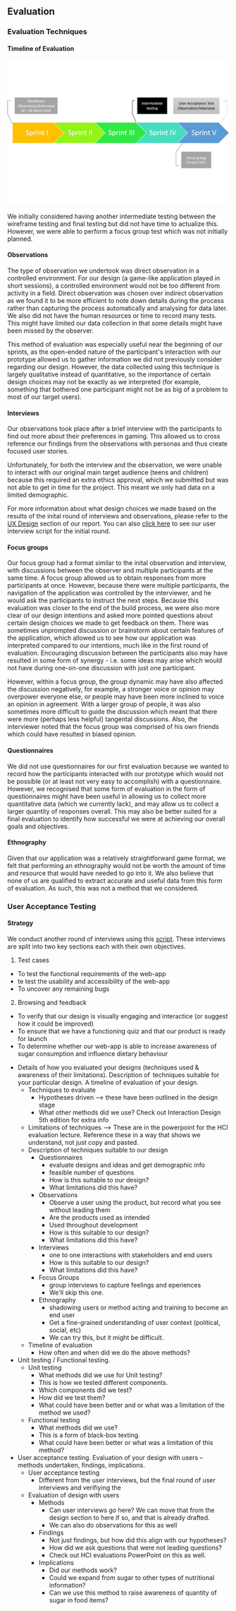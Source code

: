 ## Evaluation

### Evaluation Techniques

#### Timeline of Evaluation

![Evaluation Timeline](evaluation_timeline.png)

We initially considered having another intermediate testing between the wireframe testing and final testing but did not have time to actualize this. However, we were able to perform a focus group test which was not initially planned. 

#### Observations

The type of observation we undertook was direct observation in a controlled environment. For our design (a game-like application played in short sessions), a controlled environment would not be too different from activity in a field. Direct observation was chosen over indirect observation as we found it to be more efficient to note down details during the process rather than capturing the process automatically and analysing for data later. We also did not have the human resources or time to record many tests. This might have limited our data collection in that some details might have been missed by the observer.

This method of evaluation was especially useful near the beginning of our sprints, as the open-ended nature of the participant's interaction with our prototype allowed us to gather information we did not previously consider regarding our design. However, the data collected using this technique is largely qualitative instead of quantitative, so the importance of certain design choices may not be exactly as we interpreted (for example, something that bothered one participant might not be as big of a problem to most of our target users).

#### Interviews

Our observations took place after a brief interview with the participants to find out more about their preferences in gaming. This allowed us to cross reference our findings from the observations with personas and thus create focused user stories.

Unfortunately, for both the interview and the observation, we were unable to interact with our original main target audience (teens and children) because this required an extra ethics approval, which we submitted but was not able to get in time for the project. This meant we only had data on a limited demographic.

For more information about what design choices we made based on the results of the inital round of interviews and observations, please refer to the [UX Design](/UXDesign#user-interviews) section of our report. You can also [click here](user_interview_round_1.pdf) to see our user interview script for the initial round.

#### Focus groups

Our focus group had a format similar to the inital observation and interview, with discussions between the observer and multiple participants at the same time. A focus group allowed us to obtain responses from more participants at once. However, because there were multiple participants, the navigation of the application was controlled by the interviewer, and he would ask the participants to instruct the next steps. Because this evaluation was closer to the end of the build process, we were also more clear of our design intentions and asked more pointed questions about certain design choices we made to get feedback on them. There was sometimes unprompted discussion or brainstorm about certain features of the application, which allowed us to see how our application was interpreted compared to our intentions, much like in the first round of evaluation. Encouraging discussion between the participants also may have resulted in some form of synergy - i.e. some ideas may arise which would not have during one-on-one discussion with just one participant.  

However, within a focus group, the group dynamic may have also affected the discussion negatively, for example, a stronger voice or opinion may overpower everyone else, or people may have been more inclined to voice an opinion in agreement. With a larger group of people, it was also sometimes more difficult to guide the discussion which meant that there were more (perhaps less helpful) tangental discussions. Also, the interviewer noted that the focus group was comprised of his own friends which could have resulted in biased opinion.

#### Questionnaires

We did not use questionnaires for our first evaluation because we wanted to record how the participants interacted with our prototype which would not be possible (or at least not very easy to accomplish) with a questionnaire. However, we recognised that some form of evaluation in the form of questionnaires might have been useful in allowing us to collect more quantitative data (which we currently lack), and may allow us to collect a larger quantity of responses overall. This may also be better suited for a final evaluation to identify how successful we were at achieving our overall goals and objectives.

#### Ethnography

Given that our application was a relatively straightforward game format, we felt that performing an ethnography would not be worth the amount of time and resource that would have needed to go into it. We also believe that none of us are qualified to extract accurate and useful data from this form of evaluation. As such, this was not a method that we considered.

### User Acceptance Testing

#### Strategy

We conduct another round of interviews using this [script](uat_interview_script.pdf). These interviews are split into two key sections each with their own objectives.

1) Test cases
- To test the functional requirements of the web-app
- te test the usability and accessibility of the web-app
- To uncover any remaining bugs 

2) Browsing and feedback
- To verify that our design is visually engaging and interactice (or suggest how it could be improved)
- To ensure that we have a functioning quiz and that our product is ready for launch
- To determine whether our web-app is able to increase awareness of sugar consumption and influence dietary behaviour

*  Details of how you evaluated your designs (techniques used & awareness of their limitations). Description of  techniques suitable for your particular design. A timeline of evaluation of your design.  
    * Techniques to evaluate
        * Hypotheses driven --> these have been outlined in the design stage
        * What other methods did we use? Check out Interaction Design  5th edition for extra info
    * Limitations of techniques --> These are in the powerpoint for the HCI evaluation lecture. Reference these in a way that shows we understand, not just copy and pasted.
    * Description of techniques suitable to our design
        * Questionnaires
            * evaluate designs and ideas and get demographic info
            * feasible number of questions
            * How is this suitable to our design?
            * What limitations did this have?
        * Observations
            * Observe a user using the product, but record what you see without leading them
            * Are the products used as intended
            * Used throughout development
            * How is this suitable to our design?
            * What limitations did this have?
        * Interviews
            *  one to one interactions with stakeholders and end users
            *  How is this suitable to our design?
            *  What limitations did this have?
        * Focus Groups
            * group interviews to capture feelings and eperiences
            * We'll skip this one.
        * Ethnography
            * shadowing users or method acting and training to become an end user
            * Get a fine-grained understanding of user context (political, social, etc)
            * We can try this, but it might be difficult.
    * Timeline of evaluation
        * How often and when did we do the above methods?
*  Unit testing / Functional testing.
    * Unit testing
        * What methods did we use for Unit testing?
        * This is how we tested different components.
        * Which components did we test?
        * How did we test them?
        * What could have been better and or what was a limitation of the method we used?  
    * Functional testing 
        * What methods did we use?
        * This is a form of black-box texting.
        * What could have been better or what was a limitation of this method?
*  User acceptance testing. Evaluation of your design with users – methods undertaken, findings, implications.
    * User acceptance testing
        * Different from the user interviews, but the final round of user interviews and verifiying the 
    * Evaluation of design with users
        * Methods
            * Can user interviews go here? We can move that from the design section to here if so, and that is already drafted.
            * We can also do observations for this as well
        * Findings
            * Not just findings, but how did this align with our hypotheses?
            * How did we ask questions that were not leading questions?
            * Check out HCI evaluations PowerPoint on this as well. 
        * Implications
            * Did our methods work?
            * Could we expand from sugar to other types of nutritional information?
            * Can we use this method to raise awareness of quantity of sugar in food items?
